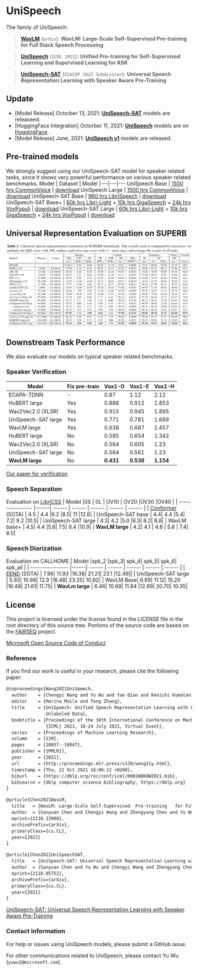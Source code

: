 # UniSpeech

<!--**Pre-trained models for speech related tasks**-->

The family of UniSpeech:
> [**WavLM**](https://arxiv.org/pdf/2110.13900.pdf) (```arXiv```): **WavLM: Large-Scale Self-Supervised  Pre-training   for Full Stack Speech Processing**

> [**UniSpeech**](https://github.com/microsoft/UniSpeech/tree/main/UniSpeech) (```ICML 2021```): **Unified Pre-training for Self-Supervised Learning and Supervised Learning for ASR**

> [**UniSpeech-SAT**](https://arxiv.org/pdf/2110.05752.pdf) (```ICASSP 2022 Submission```): **Universal Speech Representation Learning with  Speaker Aware Pre-Training**

## Update
- [Model Release] Octorber 13, 2021: [**UniSpeech-SAT**](https://arxiv.org/pdf/2110.05752.pdf) models are releaseed.
- [HuggingFace Integration] Octorber 11, 2021: [**UniSpeech**](https://huggingface.co/microsoft/layoutlm-base-casehttps://huggingface.co/microsoft/unispeech-large-1500h-cv)  models are on [HuggingFace](https://github.com/huggingface/transformers) . 
- [Model Release] June, 2021: [**UniSpeech v1**](https://github.com/microsoft/UniSpeech/tree/main/UniSpeech) models are released.
## Pre-trained models
We strongly suggest using our UniSpeech-SAT model for speaker related tasks, since it shows very powerful performance on various speaker related benchmarks.
Model | Dataset | Model
|---|---|---
UniSpeech Base |  [1500 hrs CommonVoice](https://commonvoice.mozilla.org/) | [download](https://releasemodel.blob.core.windows.net/models/CommonVoicePretrainedModel/CommonVoiceEnglishPretrainedModel/checkpoint_best.pt?sv=2019-12-12&st=2021-07-14T09%3A00%3A07Z&se=2022-07-15T09%3A00%3A00Z&sr=b&sp=r&sig=5sxvEwVRoGtkazNQYkOuFLlPYau8nl5Ng%2FfRJa0Vnc4%3D)
UniSpeech Large |  [1500 hrs CommonVoice](https://commonvoice.mozilla.org/) | [download](https://releasemodel.blob.core.windows.net/models/CommonVoicePretrainedModel/CommonVoiceMultilingualPretrainedModel/checkpoint_best.pt?sv=2019-12-12&st=2021-07-14T09%3A00%3A39Z&se=2022-07-15T09%3A00%3A00Z&sr=b&sp=r&sig=y%2Fd3rqtbyqW0ZCwR7Czho5any90khA%2Ft3w9PTZ6N9vU%3D)
UniSpeech-SAT Base |  [960 hrs LibriSpeech](http://www.openslr.org/12) | [download](https://drive.google.com/file/d/1l5etRW6W2aP_8I2Fs_8ailGZqEzdrAPz/view?usp=sharing)
UniSpeech-SAT Base+ | [60k hrs Libri-Light](https://github.com/facebookresearch/libri-light) + [10k hrs GigaSpeech](https://github.com/SpeechColab/GigaSpeech) + [24k hrs VoxPopuli](https://github.com/facebookresearch/voxpopuli/tree/main) | [download](https://drive.google.com/file/d/1Q1MLVfyOHkSzTjyD-mzSZVjhndEmCvef/view?usp=sharing)
UniSpeech-SAT Large | [60k hrs Libri-Light](https://github.com/facebookresearch/libri-light) + [10k hrs GigaSpeech](https://github.com/SpeechColab/GigaSpeech) + [24k hrs VoxPopuli](https://github.com/facebookresearch/voxpopuli/tree/main) | [download](https://drive.google.com/file/d/12ScE1G2W-AHcccyBb_0uVI6qpFVQ0PaI/view?usp=sharing)

## Universal Representation Evaluation on SUPERB 
![alt text](UniSpeech-SAT/SUPERB_Results.png)

## Downstream Task Performance 
We also evaluate our models on typical speaker related benchmarks.
### Speaker Verification
| Model         |Fix pre-train| Vox1-O | Vox1-E     | Vox1-H         |
| ------------- |------------- | ---------- | ---------- | ---------- |
| ECAPA-TDNN   | - | 0.87     | 1.12  | 2.12   |
| HuBERT large  | Yes|  0.888	|0.912|	1.853 |
| Wav2Vec2.0 (XLSR)| Yes | 0.915|	0.945	|1.895|
| UniSpeech-SAT large | Yes | 0.771	| 0.781|	1.669|
| WavLM large | Yes | 0.638	| 0.687|	1.457|
| HuBERT large | No| 0.585|	0.654	|1.342|   
| Wav2Vec2.0 (XLSR) | No| 0.564|	0.605	|1.23|   
| UniSpeech-SAT large | No | 0.564 | 0.561 | 1.23 |
| **WavLM large** | No | **0.431** | **0.538**| **1.154** |

[Our paper for verification](https://arxiv.org/pdf/2110.05777.pdf)



### Speech Separation

Evaluation on [LibriCSS](https://github.com/chenzhuo1011/libri_css)
| Model         |0S | 0L | OV10     |      OV20     |OV30 |OV40 |
| ---------------- |------| ------ | ------ | ------ | ------ | ------ |
| [Conformer](https://ieeexplore.ieee.org/abstract/document/9413423/) (SOTA)   | 4.5	| 4.4	|6.2	|8.5|	11	|12.6|
| UniSpeech-SAT base | 4.4|	4.4	|5.4|	7.2|	9.2	|10.5|
| UniSpeech-SAT large | 4.3|	4.2	|5.0	|6.3|	8.2|	8.8|
| WavLM base+ | 4.5|	4.4	|5.6|	7.5|	9.4	|10.9|
| **WavLM large** | 4.2| 4.1	| 4.8	| 5.8 |	7.4|	8.5|


### Speech Diarization

Evaluation on CALLHOME
| Model         |spk_2	|spk_3|	spk_4|	spk_5|	spk_6|	spk_all |
| ---------------- |------| ------ | ------ | ------ | ------ | ------ |
| [EEND](https://arxiv.org/pdf/2105.09040.pdf) (SOTA)  | 7.96|	11.93	|16.38|	21.21|	23.1	|12.49||
| UniSpeech-SAT large | 5.93|	10.66|	12.9	|16.48|	23.25|	10.92|
| WavLM Base| 6.99|	11.12|	15.20	|16.48|	21.61|	11.75|
| **WavLm large** | 6.46|	10.69|	11.84	|12.89|	20.70|	10.35|

## License
This project is licensed under the license found in the LICENSE file in the root directory of this source tree.
Portions of the source code are based on the [FAIRSEQ](https://github.com/pytorch/fairseq) project.

[Microsoft Open Source Code of Conduct](https://opensource.microsoft.com/codeofconduct)


### Reference
If you find our work is useful in your research, please cite the following paper:
``` latex
@inproceedings{Wang2021UniSpeech,
  author    = {Chengyi Wang and Yu Wu and Yao Qian and Kenichi Kumatani and Shujie Liu and Furu Wei and Michael Zeng and Xuedong Huang},
  editor    = {Marina Meila and Tong Zhang},
  title     = {UniSpeech: Unified Speech Representation Learning with Labeled and
               Unlabeled Data},
  booktitle = {Proceedings of the 38th International Conference on Machine Learning,
               {ICML} 2021, 18-24 July 2021, Virtual Event},
  series    = {Proceedings of Machine Learning Research},
  volume    = {139},
  pages     = {10937--10947},
  publisher = {{PMLR}},
  year      = {2021},
  url       = {http://proceedings.mlr.press/v139/wang21y.html},
  timestamp = {Thu, 21 Oct 2021 16:06:12 +0200},
  biburl    = {https://dblp.org/rec/conf/icml/0002WQK0WZ021.bib},
  bibsource = {dblp computer science bibliography, https://dblp.org}
}
```

``` latex
@article{Chen2021WavLM,
  title   = {WavLM: Large-Scale Self-Supervised  Pre-training   for Full Stack Speech Processing},
  author  = {Sanyuan Chen and Chengyi Wang and Zhengyang Chen and Yu Wu and Shujie Liu and Zhuo Chen and Jinyu Li and Naoyuki Kanda and Takuya Yoshioka and Xiong Xiao and Jian Wu and Long Zhou and Shuo Ren and Yanmin Qian and Yao Qian and Jian Wu and Micheal Zeng and Furu Wei},
  eprint={2110.13900},
  archivePrefix={arXiv},
  primaryClass={cs.CL},
  year={2021}
}
```

``` latex
@article{Chen2021UniSpeechSAT,
  title   = {UniSpeech-SAT: Universal Speech Representation Learning with  Speaker Aware Pre-Training},
  author  = {Sanyuan Chen and Yu Wu and Chengyi Wang and Zhengyang Chen and Zhuo Chen and Shujie Liu and   Jian Wu and Yao Qian and Furu Wei and Jinyu Li and  Xiangzhan Yu},
  eprint={2110.05752},
  archivePrefix={arXiv},
  primaryClass={cs.CL},
  year={2021}
}
```
[UniSpeech-SAT: Universal Speech Representation Learning with  Speaker Aware Pre-Training](https://arxiv.org/pdf/2110.05752.pdf)

### Contact Information

For help or issues using UniSpeech models, please submit a GitHub issue.

For other communications related to UniSpeech, please contact Yu Wu (`yuwu1@microsoft.com`).